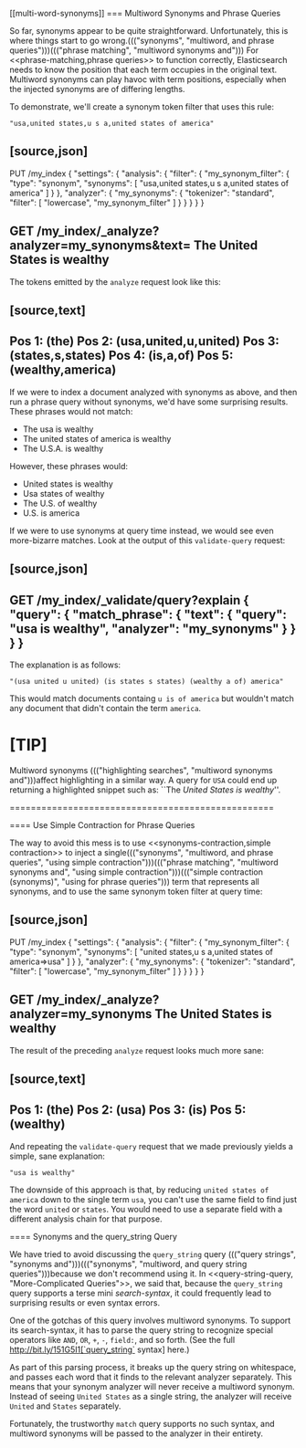 [[multi-word-synonyms]]
=== Multiword Synonyms and Phrase Queries

So far, synonyms appear to be quite straightforward. Unfortunately, this is
where things start to go wrong.((("synonyms", "multiword, and phrase queries")))((("phrase matching", "multiword synonyms and"))) For <<phrase-matching,phrase queries>> to
function correctly, Elasticsearch needs to know the position that each term
occupies in the original text. Multiword synonyms can play havoc with term
positions, especially when the injected synonyms are of differing lengths.

To demonstrate, we'll create a synonym token filter that uses this rule:

    "usa,united states,u s a,united states of america"

[source,json]
-----------------------------------
PUT /my_index
{
  "settings": {
    "analysis": {
      "filter": {
        "my_synonym_filter": {
          "type": "synonym",
          "synonyms": [
            "usa,united states,u s a,united states of america"
          ]
        }
      },
      "analyzer": {
        "my_synonyms": {
          "tokenizer": "standard",
          "filter": [
            "lowercase",
            "my_synonym_filter"
          ]
        }
      }
    }
  }
}

GET /my_index/_analyze?analyzer=my_synonyms&text=
The United States is wealthy
-----------------------------------

The tokens emitted by the `analyze` request look like this:

[source,text]
-----------------------------------
Pos 1:  (the)
Pos 2:  (usa,united,u,united)
Pos 3:  (states,s,states)
Pos 4:  (is,a,of)
Pos 5:  (wealthy,america)
-----------------------------------

If we were to index a document analyzed with synonyms as above, and then run a
phrase query without synonyms, we'd have some surprising results.  These
phrases would not match:

* The usa is wealthy
* The united states of america is wealthy
* The U.S.A. is wealthy

However, these phrases would:

* United states is wealthy
* Usa states of wealthy
* The U.S. of wealthy
* U.S. is america

If we were to use synonyms at query time instead, we would see even more-bizarre matches. Look at the output of this `validate-query` request:

[source,json]
-----------------------------------
GET /my_index/_validate/query?explain
{
  "query": {
    "match_phrase": {
      "text": {
        "query": "usa is wealthy",
        "analyzer": "my_synonyms"
      }
    }
  }
}
-----------------------------------

The explanation is as follows:

    "(usa united u united) (is states s states) (wealthy a of) america"

This would match documents containg `u is of america` but wouldn't match any
document that didn't contain the term `america`.

[TIP]
==================================================

Multiword synonyms ((("highlighting searches", "multiword synonyms and")))affect highlighting in a similar way.  A query for `USA`
could end up returning a highlighted snippet such as: ``The _United States
is wealthy_''.

==================================================

==== Use Simple Contraction for Phrase Queries

The way to avoid this mess is to use <<synonyms-contraction,simple contraction>>
to inject a single((("synonyms", "multiword, and phrase queries", "using simple contraction")))((("phrase matching", "multiword synonyms and", "using simple contraction")))((("simple contraction (synonyms)", "using for phrase queries"))) term that represents all synonyms, and to use the same
synonym token filter at query time:

[source,json]
-----------------------------------
PUT /my_index
{
  "settings": {
    "analysis": {
      "filter": {
        "my_synonym_filter": {
          "type": "synonym",
          "synonyms": [
            "united states,u s a,united states of america=>usa"
          ]
        }
      },
      "analyzer": {
        "my_synonyms": {
          "tokenizer": "standard",
          "filter": [
            "lowercase",
            "my_synonym_filter"
          ]
        }
      }
    }
  }
}

GET /my_index/_analyze?analyzer=my_synonyms
The United States is wealthy
-----------------------------------

The result of the preceding `analyze` request looks much more sane:

[source,text]
-----------------------------------
Pos 1:  (the)
Pos 2:  (usa)
Pos 3:  (is)
Pos 5:  (wealthy)
-----------------------------------

And repeating the `validate-query` request that we made previously yields a simple,
sane explanation:

    "usa is wealthy"

The downside of this approach is that, by reducing `united states of america`
down to the single term `usa`, you can't use the same field to find just the
word `united` or `states`. You would need to use a separate field with a
different analysis chain for that purpose.

==== Synonyms and the query_string Query

We have tried to avoid discussing the `query_string` query ((("query strings", "synonyms and")))((("synonyms", "multiword, and query string queries")))because we don't
recommend using it.  In <<query-string-query, "More-Complicated Queries">>, we said that, because the
`query_string` query supports a terse mini _search-syntax_, it could
frequently lead to surprising results or even syntax errors.

One of the gotchas of this query involves multiword synonyms. To
support its search-syntax, it has to parse the query string to recognize
special operators like `AND`, `OR`, `+`, `-`, `field:`, and so forth.  (See the full
http://bit.ly/151G5I1[`query_string` syntax]
here.)

As part of this parsing process, it breaks up the query string on whitespace,
and passes each word that it finds to the relevant analyzer separately. This
means that your synonym analyzer will never receive a multiword synonym.
Instead of seeing `United States` as a single string, the analyzer will
receive `United` and `States` separately.

Fortunately, the trustworthy `match` query supports no such syntax, and
multiword synonyms will be passed to the analyzer in their entirety.

